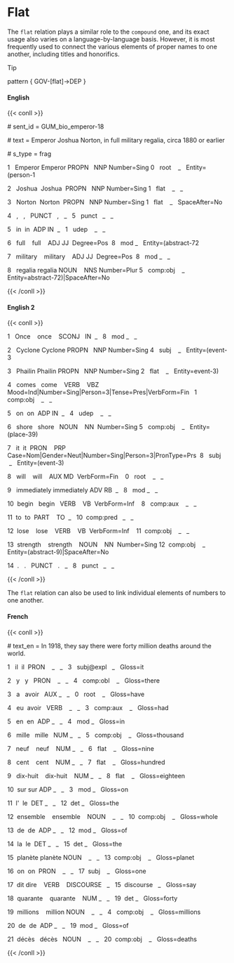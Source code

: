 # Flat

  

The `flat` relation plays a similar role to the `compound` one, and its exact usage also varies on a language-by-language basis. However, it is most frequently used to connect the various elements of proper names to one another, including titles and honorifics.  

>[!tip]
> pattern { GOV-[flat]->DEP }
  
<!-- tabs:start -->
#### **English**

{{< conll >}}

\# sent_id = GUM_bio_emperor-18

\# text = Emperor Joshua Norton, in full military regalia, circa 1880 or earlier

\# s_type = frag

1   Emperor Emperor PROPN   NNP Number=Sing 0   root    _   Entity=(person-1

2   Joshua  Joshua  PROPN   NNP Number=Sing 1   flat    _   _

3   Norton  Norton  PROPN   NNP Number=Sing 1   flat    _   SpaceAfter=No

4   ,   ,   PUNCT   ,   _   5   punct   _   _

5   in  in  ADP IN  _   1   udep    _   _

6   full    full    ADJ JJ  Degree=Pos  8   mod _   Entity=(abstract-72

7   military    military    ADJ JJ  Degree=Pos  8   mod _   _

8   regalia regalia NOUN    NNS Number=Plur 5   comp:obj    _   Entity=abstract-72)|SpaceAfter=No

{{< /conll >}}

#### **English 2**
{{< conll >}}

1   Once    once    SCONJ   IN  _   8   mod _   _

2   Cyclone Cyclone PROPN   NNP Number=Sing 4   subj    _   Entity=(event-3

3   Phailin Phailin PROPN   NNP Number=Sing 2   flat    _   Entity=event-3)

4   comes   come    VERB    VBZ Mood=Ind|Number=Sing|Person=3|Tense=Pres|VerbForm=Fin   1   comp:obj    _   _

5   on  on  ADP IN  _   4   udep    _   _

6   shore   shore   NOUN    NN  Number=Sing 5   comp:obj    _   Entity=(place-39)

7   it  it  PRON    PRP Case=Nom|Gender=Neut|Number=Sing|Person=3|PronType=Prs  8   subj    _   Entity=(event-3)

8   will    will    AUX MD  VerbForm=Fin    0   root    _   _

9   immediately immediately ADV RB  _   8   mod _   _

10  begin   begin   VERB    VB  VerbForm=Inf    8   comp:aux    _   _

11  to  to  PART    TO  _   10  comp:pred   _   _

12  lose    lose    VERB    VB  VerbForm=Inf    11  comp:obj    _   _

13  strength    strength    NOUN    NN  Number=Sing 12  comp:obj    _   Entity=(abstract-9)|SpaceAfter=No

14  .   .   PUNCT   .   _   8   punct   _   _

{{< /conll >}}

<!-- tabs:end -->
  

The `flat` relation can also be used to link individual elements of numbers to one another.

  
<!-- tabs:start -->
#### **French**

{{< conll >}}

\# text_en = In 1918, they say there were forty million deaths around the world.

1   il  il  PRON    _   _   3   subj@expl   _   Gloss=it

2   y   y   PRON    _   _   4   comp:obl    _   Gloss=there

3   a   avoir   AUX _   _   0   root    _   Gloss=have

4   eu  avoir   VERB    _   _   3   comp:aux    _   Gloss=had

5   en  en  ADP _   _   4   mod _   Gloss=in

6   mille   mille   NUM _   _   5   comp:obj    _   Gloss=thousand

7   neuf    neuf    NUM _   _   6   flat    _   Gloss=nine

8   cent    cent    NUM _   _   7   flat    _   Gloss=hundred

9   dix-huit    dix-huit    NUM _   _   8   flat    _   Gloss=eighteen

10  sur sur ADP _   _   3   mod _   Gloss=on

11  l'  le  DET _   _   12  det _   Gloss=the

12  ensemble    ensemble    NOUN    _   _   10  comp:obj    _   Gloss=whole

13  de  de  ADP _   _   12  mod _   Gloss=of

14  la  le  DET _   _   15  det _   Gloss=the

15  planète planète NOUN    _   _   13  comp:obj    _   Gloss=planet

16  on  on  PRON    _   _   17  subj    _   Gloss=one

17  dit dire    VERB    DISCOURSE   _   15  discourse   _   Gloss=say

18  quarante    quarante    NUM _   _   19  det _   Gloss=forty

19  millions    million NOUN    _   _   4   comp:obj    _   Gloss=millions

20  de  de  ADP _   _   19  mod _   Gloss=of

21  décès   décès   NOUN    _   _   20  comp:obj    _   Gloss=deaths

{{< /conll >}}
<!-- tabs:end -->